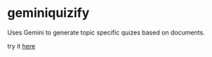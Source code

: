 # geminiquizify
Uses Gemini to generate topic specific quizes based on documents.

try it [here](http://34.66.138.54:8501/)
